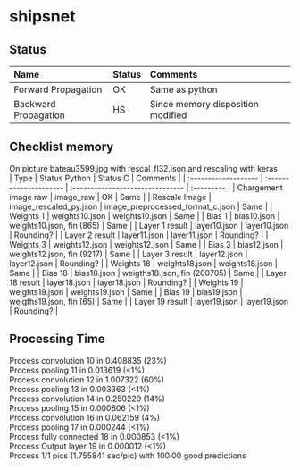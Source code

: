 # shipsnet

## Status
| Name                 | Status | Comments                          |
| :------------------- | :----- | :-------------------------------- |
| Forward Propagation  | OK     | Same as python                    |
| Backward Propagation | HS     | Since memory disposition modified |

## Checklist memory
On picture bateau3599.jpg with rescal_fl32.json and rescaling with keras    
| Type                 | Status Python          | Status C                         | Comments   |
| :------------------- | :--------------------- | :------------------------------- | :--------- |
| Chargement image raw | image_raw              | OK                               | Same       |
| Rescale Image        | image_rescaled_py.json | image_preprocessed_format_c.json | Same       |
| Weights 1            | weights10.json         | weights10.json                   | Same       |
| Bias 1               | bias10.json            | weights10.json, fin (865)        | Same       |
| Layer 1 result       | layer10.json           | layer10.json                     | Rounding? |
| Layer 2 result       | layer11.json           | layer11.json                     | Rounding? |
| Weights 3            | weights12.json         | weights12.json                   | Same       |
| Bias 3               | bias12.json            | weights12.json, fin (9217)       | Same       |
| Layer 3 result       | layer12.json           | layer12.json                     | Rounding? |
| Weights 18           | weights18.json         | weights18.json                   | Same       |
| Bias 18              | bias18.json            | weigths18.json, fin (200705)     | Same       |
| Layer 18 result      | layer18.json           | layer18.json                     | Rounding?   |
| Weights 19           | weights19.json         | weights19.json                   | Same       |
| Bias 19              | bias19.json            | weigths19.json, fin (65)         | Same       |
| Layer 19 result      | layer19.json           | layer19.json                     | Rounding? |

## Processing Time
Process convolution 10 in 0.408835 (23%)  
Process pooling 11 in 0.013619 (<1%)  
Process convolution 12 in 1.007322 (60%)  
Process pooling 13 in 0.003363 (<1%)  
Process convolution 14 in 0.250229 (14%)  
Process pooling 15 in 0.000806 (<1%)  
Process convolution 16 in 0.062159 (4%)  
Process pooling 17 in 0.000244 (<1%)  
Process fully connected 18 in 0.000853 (<1%)  
Process Output layer 19 in 0.000012 (<1%)  
Process 1/1 pics (1.755841 sec/pic) with 100.00 good predictions  